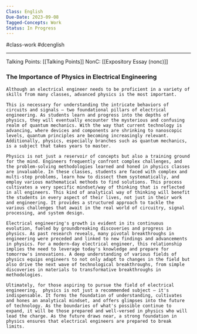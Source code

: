 ```yaml
---
Class: English
Due-Date: 2023-09-08
Tagged-Concepts: Work
Status: In Progress
---
```

#class-work #dcenglish 

---


Talking Points: [[Talking Points]]
NonC: [[Expository Essay (nonc)]]


### The Importance of Physics in Electrical Engineering
	Although an electrical engineer needs to be proficient in a variety of skills from many classes, advanced physics is the most important. 
	
	This is necessary for understanding the intricate behaviors of circuits and signals — two foundational pillars of electrical engineering. As students learn and progress into the depths of physics, they will eventually encounter the mysterious and confusing realm of quantum mechanics. With the way that current technology is advancing, where devices and components are shrinking to nanoscopic levels, quantum principles are becoming increasingly relevant. Additionally, physics, especially branches such as quantum mechanics, is a subject that takes years to master. 
	
	Physics is not just a reservoir of concepts but also a training ground for the mind. Engineers frequently confront complex challenges, and the problem-solving methodologies learned and honed in physics classes are invaluable. In these classes, students are faced with complex and multi-step problems, learn how to dissect them systematically, and employ various mathematical methods to find solutions. This process cultivates a very specific mindset/way of thinking that is reflected in all engineers. This kind of analytical way of thinking will benefit the students in every aspect of their lives, not just in their work and engineering. It provides a structured approach to tackle the various challenges that await in the real world of circuitry, signal processing, and system design.
	
	Electrical engineering's growth is evident in its continuous evolution, fueled by groundbreaking discoveries and progress in physics. As past research reveals, many pivotal breakthroughs in engineering were preceded and linked to new findings and advancements in physics. For a modern-day electrical engineer, this relationship implies the need to leverage today's knowledge and prepare for tomorrow's innovations. A deep understanding of various fields of physics equips engineers to not only adapt to changes in the field but also drive the next wave of technological breakthroughs, from simple discoveries in materials to transformative breakthroughs in methodologies.
	
	Ultimately, for those aspiring to pursue the field of electrical engineering,  physics is not just a recommended subject — it's indispensable. It forms the foundation of understanding, cultivates and hones an analytical mindset, and offers glimpses into the future of technology. As the boundaries of what's possible continue to expand, it will be those prepared and well-versed in physics who will lead the charge. As the future draws near, a strong foundation in physics ensures that electrical engineers are prepared to break limits.


